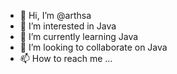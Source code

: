 - 👋 Hi, I’m @arthsa
- 👀 I’m interested in Java
- 🌱 I’m currently learning Java
- 💞️ I’m looking to collaborate on Java
- 📫 How to reach me ...

<!---
arthsa/arthsa is a ✨ special ✨ repository because its `README.md` (this file) appears on your GitHub profile.
You can click the Preview link to take a look at your changes.
--->
